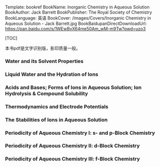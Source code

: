 Template: bookref
BookName: Inorganic Chemistry in Aqueous Solution
BookAuthor: Jack Barrett
BookPublisher: The Royal Society of Chemistry
BookLanguage: 英语
BookCover: /images/Covers/Inorganic Chemistry in Aqueous Solution - Jack Barrett.jpg
BookBaidupanDirectDownloadUrl: https://pan.baidu.com/s/1WEwBvX64me50Am_wM-m9Tw?pwd=uzo3 


[TOC]

本书pdf是文字识别版，影印质量一般。

### Water and its Solvent Properties

### Liquid Water and the Hydration of Ions

### Acids and Bases; Forms of Ions in Aqueous Solution; Ion Hydrolysis & Compound Solubility

### Thermodynamics and Electrode Potentials

### The Stabilities of Ions in Aqueous Solution

### Periodicity of Aqueous Chemistry Ⅰ: s- and p-Block Chemistry

### Periodicity of Aqueous Chemistry Ⅱ: d-Block Chemistry

### Periodicity of Aqueous Chemistry Ⅲ: f-Block Chemistry